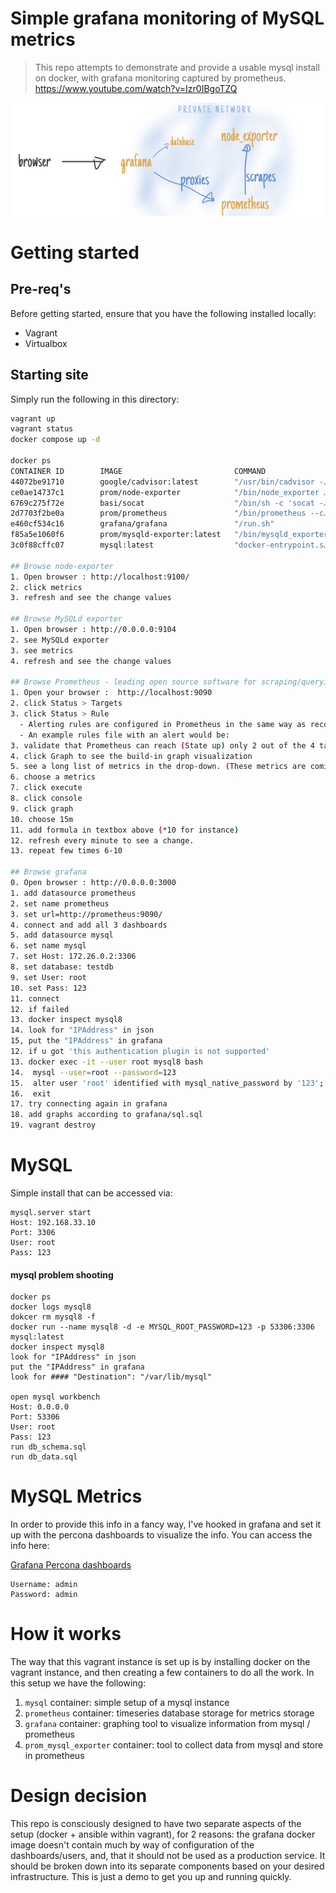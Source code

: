 # Simple grafana monitoring of MySQL metrics

> This repo attempts to demonstrate and provide a usable mysql install on docker, with grafana monitoring captured by prometheus.
https://www.youtube.com/watch?v=Izr0IBgoTZQ

![Full architecture](architecture.png)

# Getting started

## Pre-req's 

Before getting started, ensure that you have the following installed locally:

- Vagrant
- Virtualbox

## Starting site

Simply run the following in this directory:

```bash
vagrant up
vagrant status
docker compose up -d

docker ps
CONTAINER ID        IMAGE                         COMMAND                  CREATED             STATUS              PORTS                                NAMES
44072be91710        google/cadvisor:latest        "/usr/bin/cadvisor -…"   17 minutes ago      Up 17 minutes       8080/tcp, 0.0.0.0:8082->8082/tcp     cadvisor8
ce0ae14737c1        prom/node-exporter            "/bin/node_exporter …"   17 minutes ago      Up 17 minutes       0.0.0.0:9100->9100/tcp               node-exporter8
6769c275f72e        basi/socat                    "/bin/sh -c 'socat -…"   17 minutes ago      Up 17 minutes       0.0.0.0:4999->4999/tcp               engine-proxy8
2d7703f2be0a        prom/prometheus               "/bin/prometheus --c…"   5 hours ago         Up 11 minutes       0.0.0.0:9090->9090/tcp               prometheus8
e460cf534c16        grafana/grafana               "/run.sh"                5 hours ago         Up 17 minutes       0.0.0.0:3000->3000/tcp               grafana8
f85a5e1060f6        prom/mysqld-exporter:latest   "/bin/mysqld_exporter"   5 hours ago         Up 17 minutes       0.0.0.0:9104->9104/tcp               mysql_exporter8
3c0f88cffc07        mysql:latest                  "docker-entrypoint.s…"   5 hours ago         Up 17 minutes       33060/tcp, 0.0.0.0:53306->3306/tcp   mysql8

## Browse node-exporter
1. Open browser : http://localhost:9100/
2. click metrics
3. refresh and see the change values

## Browse MySQLd exporter
1. Open browser : http://0.0.0.0:9104
2. see MySQLd exporter
3. see metrics
4. refresh and see the change values

## Browse Prometheus - leading open source software for scraping/querying/graphing/monitoring/alerting timeseries data(built at SoundCloud in 2012)(prometheus.io)
1. Open your browser :  http://localhost:9090 
2. click Status > Targets 
3. click Status > Rule 
  - Alerting rules are configured in Prometheus in the same way as recording rules.
  - An example rules file with an alert would be:   
3. validate that Prometheus can reach (State up) only 2 out of the 4 targets we told it to poll (in prometheus.yml)
4. click Graph to see the build-in graph visualization
5. see a long list of metrics in the drop-down. (These metrics are coming from the container named "node exporter" which produces OS-level metrics for Prometheus to poll)
6. choose a metrics
7. click execute 
8. click console
9. click graph
10. choose 15m
11. add formula in textbox above (*10 for instance)
12. refresh every minute to see a change.
13. repeat few times 6-10

## Browse grafana
0. Open browser : http://0.0.0.0:3000
1. add datasource prometheus
2. set name prometheus
3. set url=http://prometheus:9090/
4. connect and add all 3 dashboards
5. add datasource mysql
6. set name mysql
7. set Host: 172.26.0.2:3306
8. set database: testdb
9. set User: root
10. set Pass: 123
11. connect
12. if failed
13. docker inspect mysql8
14. look for "IPAddress" in json
15, put the "IPAddress" in grafana
12. if u got 'this authentication plugin is not supported'
13. docker exec -it --user root mysql8 bash
14.  mysql --user=root --password=123
15.  alter user 'root' identified with mysql_native_password by '123';
16.  exit
17. try connecting again in grafana
18. add graphs according to grafana/sql.sql
19. vagrant destroy
```

# MySQL 

Simple install that can be accessed via:

```
mysql.server start
Host: 192.168.33.10
Port: 3306
User: root
Pass: 123
```
#### mysql problem shooting 

```
docker ps
docker logs mysql8
dokcer rm mysql8 -f
docker run --name mysql8 -d -e MYSQL_ROOT_PASSWORD=123 -p 53306:3306 mysql:latest
docker inspect mysql8
look for "IPAddress" in json
put the "IPAddress" in grafana
look for #### "Destination": "/var/lib/mysql"

open mysql workbench
Host: 0.0.0.0
Port: 53306
User: root
Pass: 123
run db_schema.sql
run db_data.sql
```
  
# MySQL Metrics 

In order to provide this info in a fancy way, I've hooked in grafana and set it up with the percona dashboards to visualize the info.  You can access the info here:

[Grafana Percona dashboards](http://192.168.33.10/dashboard/db/mysql-overview-percona-app?from=now-15m&to=now)

```
Username: admin
Password: admin
```

# How it works

The way that this vagrant instance is set up is by installing docker on the vagrant instance, and then creating a few containers to do all the work.  In this setup we have the following:

1. `mysql` container: simple setup of a mysql instance
1. `prometheus` container: timeseries database storage for metrics storage
1. `grafana` container: graphing tool to visualize information from mysql / prometheus
1. `prom_mysql_exporter` container: tool to collect data from mysql and store in prometheus


# Design decision

This repo is consciously designed to have two separate aspects of the setup (docker + ansible within vagrant), for 2 reasons: the grafana docker image doesn't contain much by way of configuration of the dashboards/users, and, that it should not be used as a production service.  It should be broken down into its separate components based on your desired infrastructure.  This is just a demo to get you up and running quickly. 

 
